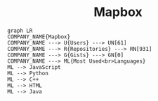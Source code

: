<h1 align="center">Mapbox</h1>

```mermaid
graph LR
COMPANY_NAME{Mapbox}
COMPANY_NAME ---> U{Users} ---> UN[61]
COMPANY_NAME ---> R{Repositories} ---> RN[931]
COMPANY_NAME ---> G{Gists} ---> GN[0]
COMPANY_NAME ---> ML{Most Used<br>Languages}
ML --> JavaScript
ML --> Python
ML --> C++
ML --> HTML
ML --> Java
```
